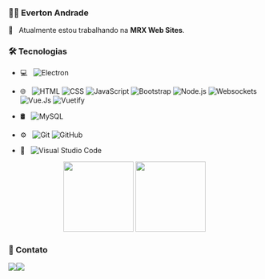 <h3>👨‍💻 Everton Andrade </h3>


 :rocket:  &nbsp; Atualmente estou trabalhando na **MRX Web Sites**.
 
 
<h3>🛠️ Tecnologias</h3>

- 💻 &nbsp;
  ![Electron](https://img.shields.io/badge/-Electron-333333?style=flat&logo=electron)

- 🌐 &nbsp;
  ![HTML](https://img.shields.io/badge/-HTML-333333?style=flat&logo=HTML5)
  ![CSS](https://img.shields.io/badge/-CSS-333333?style=flat&logo=CSS3&logoColor=1572B6)
  ![JavaScript](https://img.shields.io/badge/-JavaScript-333333?style=flat&logo=javascript)
  ![Bootstrap](https://img.shields.io/badge/-Bootstrap-333333?style=flat&logo=bootstrap&logoColor=563D7C)
  ![Node.js](https://img.shields.io/badge/-Node.js-333333?style=flat&logo=node.js)
  ![Websockets](https://img.shields.io/badge/-Websockets-333333?style=flat&logo=socket.io)
  ![Vue.Js](https://img.shields.io/badge/-VueJs-333333?style=flat&logo=vue.js)
  ![Vuetify](https://img.shields.io/badge/-Vuetify-333333?style=flat&logo=vuetify&logoColor=addbfd)
- 🛢 &nbsp;
  ![MySQL](https://img.shields.io/badge/-MySQL-333333?style=flat&logo=mysql)
- ⚙️ &nbsp;
  ![Git](https://img.shields.io/badge/-Git-333333?style=flat&logo=git)
  ![GitHub](https://img.shields.io/badge/-GitHub-333333?style=flat&logo=github)
- 🔧 &nbsp;
  ![Visual Studio Code](https://img.shields.io/badge/-Visual%20Studio%20Code-333333?style=flat&logo=visual-studio-code&logoColor=007ACC)


<p align="center">

  <img height="140em" src="https://github-readme-stats.vercel.app/api?username=sneverton&show_icons=true&hide=prs,issues&include_all_commits=true&count_private=true&theme=radical" />
  <img height="140em" src="https://github-readme-stats.vercel.app/api/top-langs/?username=sneverton&layout=compact&hide=php" />

</p>


<h3>🤝 Contato</h3>

<p align="center" style="display: flex;">
<a href="https://www.linkedin.com/in/fernandes-dev/"><img src="https://img.shields.io/badge/-Everton%20Andrade-0077B5?style=flat-square&logo=Linkedin&logoColor=white"/></a>
<a href="mailto:everton@andrade.mat.br"><img src="https://img.shields.io/badge/-everton@adrade.mat.br-D14836?style=flat-square&logo=Gmail&logoColor=white"/></a>
</p>
